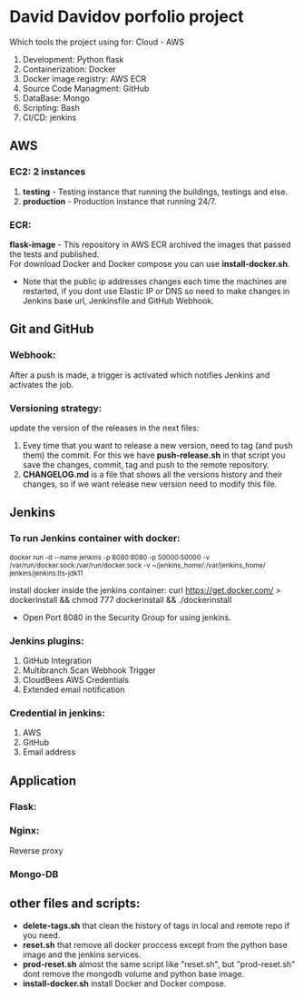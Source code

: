 # David Davidov porfolio project 
Which tools the project using for: Cloud - AWS
1. Development: Python flask
2. Containerization: Docker
3. Docker image registry: AWS ECR
4. Source Code Managment: GitHub
5. DataBase: Mongo
6. Scripting: Bash
7. CI/CD: jenkins

## AWS 
### EC2: 2 instances
1. **testing** - Testing instance that running the buildings, testings and else.
2. **production** - Production instance that running 24/7.

### ECR: 
**flask-image** - This repository in AWS ECR archived the images that passed the tests and published.<br />
For download Docker and Docker compose you can use **install-docker.sh**.

* Note that the public ip addresses changes each time the machines are restarted, if you dont use Elastic IP or DNS so need to make changes in Jenkins base url, Jenkinsfile and GitHub Webhook.

## Git and GitHub
### Webhook: 
After a push is made, a trigger is activated which notifies Jenkins and activates the job.
### Versioning strategy: 
update the version of the releases in the next files:
1. Evey time that you want to release a new version, need to tag (and push them) the commit. For this we have **push-release.sh** in that script you save the changes, commit, tag and push to the remote repository.
2. **CHANGELOG.md** is a file that shows all the versions history and their changes, so if we want release new version need to modify this file.

## Jenkins 
### To run Jenkins container with docker:
<sup>docker run -d --name jenkins -p 8080:8080 -p 50000:50000 -v /var/run/docker.sock:/var/run/docker.sock -v ~/jenkins_home/:/var/jenkins_home/ jenkins/jenkins:lts-jdk11</sup>

install docker inside the jenkins container:
curl https://get.docker.com/ > dockerinstall && chmod 777 dockerinstall && ./dockerinstall

* Open Port 8080 in the Security Group for using jenkins.

### Jenkins plugins:
1. GitHub Integration
2. Multibranch Scan Webhook Trigger
3. CloudBees AWS Credentials
4. Extended email notification

### Credential in jenkins:
1. AWS
2. GitHub
3. Email address

## Application 
### Flask:
### Nginx:
Reverse proxy
### Mongo-DB

## other files and scripts:
* **delete-tags.sh** that clean the history of tags in local and remote repo if you need.
* **reset.sh** that remove all docker proccess except from the python base image and the jenkins services.
* **prod-reset.sh** almost the same script like "reset.sh", but "prod-reset.sh" dont remove the mongodb volume and python base image.
* **install-docker.sh** install Docker and Docker compose.
